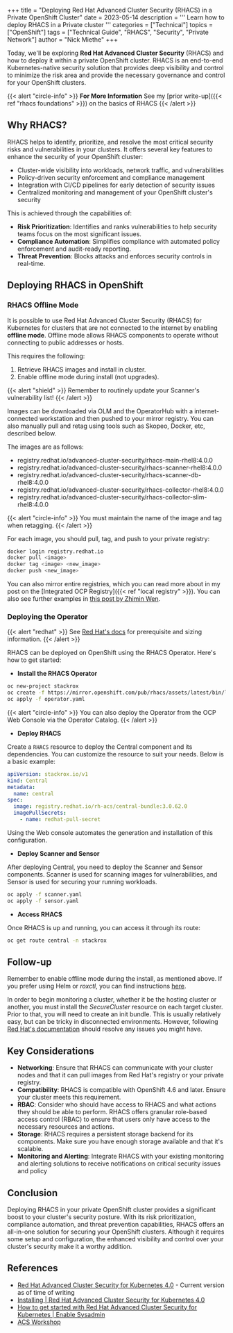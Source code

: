 +++
title = "Deploying Red Hat Advanced Cluster Security (RHACS) in a Private OpenShift Cluster"
date = 2023-05-14
description = '''
Learn how to deploy RHACS in a Private cluster
'''
categories = ["Technical"]
topics = ["OpenShift"]
tags = ["Technical Guide", "RHACS", "Security", "Private Network"]
author = "Nick Miethe"
+++

Today, we'll be exploring **Red Hat Advanced Cluster Security** (RHACS) and how to deploy it within a private OpenShift cluster. RHACS is an end-to-end Kubernetes-native security solution that provides deep visibility and control to minimize the risk area and provide the necessary governance and control for your OpenShift clusters.

{{< alert "circle-info" >}}
**For More Information** See my [prior write-up]({{< ref "rhacs foundations" >}}) on the basics of RHACS
{{< /alert >}}

## Why RHACS?

RHACS helps to identify, prioritize, and resolve the most critical security risks and vulnerabilities in your clusters. It offers several key features to enhance the security of your OpenShift cluster:

* Cluster-wide visibility into workloads, network traffic, and vulnerabilities
* Policy-driven security enforcement and compliance management
* Integration with CI/CD pipelines for early detection of security issues
* Centralized monitoring and management of your OpenShift cluster's security

 This is achieved through the capabilities of:

* **Risk Prioritization**: Identifies and ranks vulnerabilities to help security teams focus on the most significant issues.
* **Compliance Automation**: Simplifies compliance with automated policy enforcement and audit-ready reporting.
* **Threat Prevention**: Blocks attacks and enforces security controls in real-time.

## Deploying RHACS in OpenShift

### RHACS Offline Mode

It is possible to use Red Hat Advanced Cluster Security (RHACS) for Kubernetes for clusters that are not connected to the internet by enabling **offline mode**. Offline mode allows RHACS components to operate without connecting to public addresses or hosts.

This requires the following:

1. Retrieve RHACS images and install in cluster.
2. Enable offline mode during install (not upgrades).

{{< alert "shield" >}}
Remember to routinely update your Scanner's vulnerability list!
{{< /alert >}}

Images can be downloaded via OLM and the OperatorHub with a internet-connected workstation and then pushed to your mirror registry. You can also manually pull and retag using tools such as Skopeo, Docker, etc, described below.

The images are as follows:

* registry.redhat.io/advanced-cluster-security/rhacs-main-rhel8:4.0.0
* registry.redhat.io/advanced-cluster-security/rhacs-scanner-rhel8:4.0.0
* registry.redhat.io/advanced-cluster-security/rhacs-scanner-db-rhel8:4.0.0
* registry.redhat.io/advanced-cluster-security/rhacs-collector-rhel8:4.0.0
* registry.redhat.io/advanced-cluster-security/rhacs-collector-slim-rhel8:4.0.0

{{< alert "circle-info" >}}
You must maintain the name of the image and tag when retagging.
{{< /alert >}}

For each image, you should pull, tag, and push to your private registry:

```bash
docker login registry.redhat.io
docker pull <image>
docker tag <image> <new_image>
docker push <new_image>
```

You can also mirror entire registries, which you can read more about in my post on the [Integrated OCP Registry]({{< ref "local registry" >}}). You can also see further examples in [this post by Zhimin Wen](https://zhimin-wen.medium.com/openshift-4-10-image-mirroring-for-airgap-environment-f6bed61ea719).

### Deploying the Operator

{{< alert "redhat" >}}
See [Red Hat's docs](https://docs.openshift.com/acs/4.0/installing/installing_ocp/prerequisites-ocp.html) for prerequisite and sizing information.
{{< /alert >}}

RHACS can be deployed on OpenShift using the RHACS Operator. Here's how to get started:

* **Install the RHACS Operator**

```bash
oc new-project stackrox
oc create -f https://mirror.openshift.com/pub/rhacs/assets/latest/bin/linux/roxctl
oc apply -f operator.yaml
```

{{< alert "circle-info" >}}
You can also deploy the Operator from the OCP Web Console via the Operator Catalog.
{{< /alert >}}

* **Deploy RHACS**

Create a `RHACS` resource to deploy the Central component and its dependencies. You can customize the resource to suit your needs. Below is a basic example:

```yaml
apiVersion: stackrox.io/v1
kind: Central
metadata:
  name: central
spec:
  image: registry.redhat.io/rh-acs/central-bundle:3.0.62.0
  imagePullSecrets:
    - name: redhat-pull-secret
```

Using the Web console automates the generation and installation of this configuration.

* **Deploy Scanner and Sensor**

After deploying Central, you need to deploy the Scanner and Sensor components. Scanner is used for scanning images for vulnerabilities, and Sensor is used for securing your running workloads.

```bash
oc apply -f scanner.yaml
oc apply -f sensor.yaml
```

* **Access RHACS**

Once RHACS is up and running, you can access it through its route:

```bash
oc get route central -n stackrox
```

## Follow-up

Remember to enable offline mode during the install, as mentioned above. If you prefer using Helm or *roxctl*, you can find instructions [here](https://docs.openshift.com/acs/4.0/configuration/enable-offline-mode.html).

In order to begin monitoring a cluster, whether it be the hosting cluster or another, you must install the *SecureCluster* resource on each target cluster. Prior to that, you will need to create an init bundle. This is usually relatively easy, but can be tricky in disconnected environments. However, following [Red Hat's documentation](https://docs.openshift.com/acs/4.0/installing/installing_ocp/init-bundle-ocp.html) should resolve any issues you might have.

## Key Considerations

* **Networking**: Ensure that RHACS can communicate with your cluster nodes and that it can pull images from Red Hat's registry or your private registry.
* **Compatibility**: RHACS is compatible with OpenShift 4.6 and later. Ensure your cluster meets this requirement.
* **RBAC**: Consider who should have access to RHACS and what actions they should be able to perform. RHACS offers granular role-based access control (RBAC) to ensure that users only have access to the necessary resources and actions.
* **Storage**: RHACS requires a persistent storage backend for its components. Make sure you have enough storage available and that it's scalable.
* **Monitoring and Alerting**: Integrate RHACS with your existing monitoring and alerting solutions to receive notifications on critical security issues and policy

## Conclusion

Deploying RHACS in your private OpenShift cluster provides a significant boost to your cluster's security posture. With its risk prioritization, compliance automation, and threat prevention capabilities, RHACS offers an all-in-one solution for securing your OpenShift clusters. Although it requires some setup and configuration, the enhanced visibility and control over your cluster's security make it a worthy addition.

## References

* [Red Hat Advanced Cluster Security for Kubernetes 4.0](https://docs.openshift.com/acs/4.0/welcome/index.html) - Current version as of time of writing
* [Installing | Red Hat Advanced Cluster Security for Kubernetes 4.0](https://docs.openshift.com/acs/4.0/installing/acs-installation-platforms.html)
* [How to get started with Red Hat Advanced Cluster Security for Kubernetes | Enable Sysadmin](https://www.redhat.com/sysadmin/kubernetes-RHACS-red-hat-advanced-cluster-security)
* [ACS Workshop](https://redhat-scholars.github.io/acs-workshop/acs-workshop/01-setup.html)
